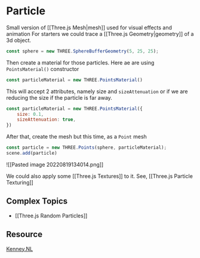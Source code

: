 # Particle
Small version of [[Three.js Mesh|mesh]] used for visual effects and animation
For starters we could trace a [[Three.js Geometry|geometry]] of a 3d object.
```js
const sphere = new THREE.SphereBufferGeometry(5, 25, 25);
```

Then create a material for those particles. Here ae are using `PointsMaterial()` constructor
```js
const particleMaterial = new THREE.PointsMaterial()
```

This will accept 2 attributes, namely size and `sizeAttenuation` or if we are reducing the size if the particle is far away.
```js
const particleMaterial = new THREE.PointsMaterial({
	size: 0.1,
	sizeAttenuation: true,
})
```

After that, create the mesh but this time, as a `Point` mesh
```js
const particle = new THREE.Points(sphere, particleMaterial);
scene.add(particle)
```

![[Pasted image 20220819134014.png]]


We could also apply some [[Three.js Textures]] to it. See, [[Three.js Particle Texturing]]

## Complex Topics
- [[Three.js Random Particles]]




## Resource
[Kenney.NL](https://www.kenney.nl/)
